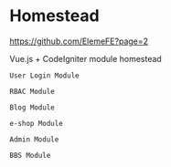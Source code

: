 # Homestead

https://github.com/ElemeFE?page=2

Vue.js + CodeIgniter module homestead

```
User Login Module

RBAC Module

Blog Module

e-shop Module

Admin Module

BBS Module
```
